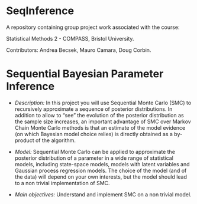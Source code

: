 # SeqInference

A repository containing group project work associated with the course:

Statistical Methods 2 - COMPASS, Bristol University.

Contributors: Andrea Becsek, Mauro Camara, Doug Corbin.

# Sequential Bayesian Parameter Inference

* *Description:* In this project you will use Sequential Monte Carlo (SMC) to recursively approximate a sequence of posterior distributions. In addition to allow to “see” the evolution of the posterior distribution as the sample size increases, an important advantage of SMC over Markov Chain Monte Carlo methods is that an estimate of the model evidence (on which Bayesian model choice relies) is
directly obtained as a by-product of the algorithm. 

* *Model:* Sequential Monte Carlo can be applied to approximate the posterior distribution of a parameter in a wide range of statistical models, including state-space models, models with latent variables and Gaussian process regression models. The choice of the model (and of the data) will depend on your own interests, but the model should lead to a non trivial implementation of SMC.

* *Main objectives:* Understand and implement SMC on a non trivial model.
